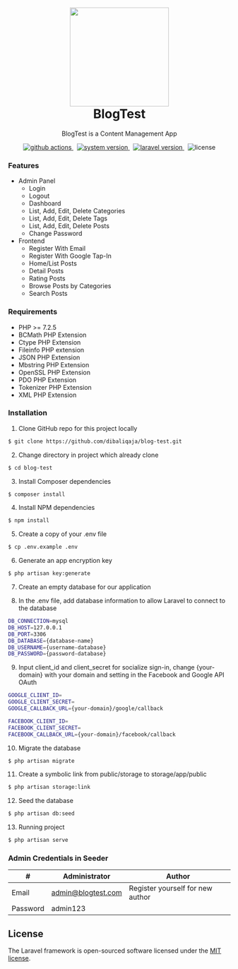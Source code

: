 <h1 align="center">
  <img src="https://raw.githubusercontent.com/laravel/art/master/logo-lockup/5%20SVG/2%20CMYK/1%20Full%20Color/laravel-logolockup-cmyk-red.svg" width="224px"/><br/>
  BlogTest
</h1>
<p align="center">BlogTest is a Content Management App</p>

<p align="center">
    <a href="https://github.com/dibaliqaja/blog-test/actions/workflows/laravel.yml" target="_blank">
        <img src="https://img.shields.io/badge/actions-passing-success?style=for-the-badge&logo=github-actions" alt="github actions" />
    </a>
    &nbsp;
    <a href="https://github.com/dibaliqaja/blog-test/releases" target="_blank">
        <img src="https://img.shields.io/badge/version-v1.0.0-red?style=for-the-badge&logo=none" alt="system version" />
    </a>
    &nbsp;
    <a href="https://github.com/dibaliqaja/blog-test" target="_blank">
        <img src="https://img.shields.io/badge/Laravel-7.29.0-fb503b?style=for-the-badge&logo=laravel" alt="laravel version" />
    </a>
    &nbsp;
    <img src="https://img.shields.io/badge/license-mit-red?style=for-the-badge&logo=none" alt="license" />
</p>

### Features
- Admin Panel
  - Login
  - Logout
  - Dashboard
  - List, Add, Edit, Delete Categories
  - List, Add, Edit, Delete Tags
  - List, Add, Edit, Delete Posts
  - Change Password
- Frontend
  - Register With Email
  - Register With Google Tap-In
  - Home/List Posts
  - Detail Posts
  - Rating Posts
  - Browse Posts by Categories
  - Search Posts

### Requirements
- PHP >= 7.2.5
- BCMath PHP Extension
- Ctype PHP Extension
- Fileinfo PHP extension
- JSON PHP Extension
- Mbstring PHP Extension
- OpenSSL PHP Extension
- PDO PHP Extension
- Tokenizer PHP Extension
- XML PHP Extension

### Installation
1. Clone GitHub repo for this project locally
```bash
$ git clone https://github.com/dibaliqaja/blog-test.git
```
2. Change directory in project which already clone
```bash
$ cd blog-test
```
3. Install Composer dependencies
```bash
$ composer install
```
4. Install NPM dependencies
```bash
$ npm install
```
5. Create a copy of your .env file
```bash
$ cp .env.example .env
```
6. Generate an app encryption key
```bash
$ php artisan key:generate
```
7. Create an empty database for our application

8. In the .env file, add database information to allow Laravel to connect to the database
```bash
DB_CONNECTION=mysql
DB_HOST=127.0.0.1
DB_PORT=3306
DB_DATABASE={database-name}
DB_USERNAME={username-database}
DB_PASSWORD={password-database}
```
9. Input client_id and client_secret for socialize sign-in, change {your-domain} with your domain and setting in the Facebook and Google API OAuth
```bash
GOOGLE_CLIENT_ID=
GOOGLE_CLIENT_SECRET=
GOOGLE_CALLBACK_URL={your-domain}/google/callback

FACEBOOK_CLIENT_ID=
FACEBOOK_CLIENT_SECRET=
FACEBOOK_CALLBACK_URL={your-domain}/facebook/callback
```
10. Migrate the database
```bash
$ php artisan migrate
```
11. Create a symbolic link from public/storage to storage/app/public 
```bash
$ php artisan storage:link
```
12. Seed the database
```bash
$ php artisan db:seed
```
13. Running project
```bash
$ php artisan serve
```

### Admin Credentials in Seeder
| #        | Administrator      | Author                            |
| -------- | ------------------ |---------------------------------- |
| Email    | admin@blogtest.com |Register yourself for new author   |
| Password | admin123           |                                   |

## License

The Laravel framework is open-sourced software licensed under the [MIT license](https://opensource.org/licenses/MIT).
